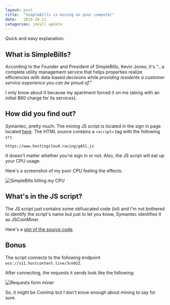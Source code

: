 ```yaml
---
layout: post
title:  "SimpleBills is mining on your computer"
date:   2019-10-12
categories: jekyll update
---
```


Quick and easy explanation:

## What is SimpleBills?
According to the Founder and President of SimpleBills, Kevin Jones, it's "...a complete utility management service that helps properties realize efficiencies with data-based decisions while *providing residents a customer service experience you can be proud of*."

I only know about it because my apartment forced it on me (along with an initial $60 charge for its services).

## How did you find out?
Symantec, pretty much. The mining JS script is located in the sign in page located [here](https://app.simplebills.com/signin).
The HTML source contains a `<script>` tag with the following `src`.

`https://www.hostingcloud.racing/gA51.js`

It doesn't matter whether you're sign in or not. Also, the JS script will eat up your CPU usage.

Here's a screenshot of my poor CPU feeling the effects:

![SimpleBills killing my CPU](https://i.imgur.com/6Y4T2Nk.png)

## What's in the JS script?
The JS script just contains some obfuscated code (lol) and I'm not bothered to identify the script's name but just to let you know, Symantec identifies it as JSCoinMiner.

Here's a [gist of the source code](https://gist.github.com/Maktm/9518eece4b6190a439d513396e622e0a).

## Bonus

The script connects to the following endpoint `wss://s11.hostcontent.live/3ce92Z`.

After connecting, the requests it sends look like the following:

![Requests form miner](https://i.imgur.com/E0jf2Mu.png)

So, it might be CoinImp but I don't know enough about mining to say for sure.